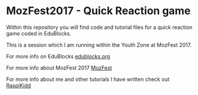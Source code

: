 # MozFest2017 - Quick Reaction game

Within this repository you will find code and tutorial files for a quick reaction game coded in EduBlocks.

This is a session which I am running within the Youth Zone at MozFest 2017.

For more info on EduBlocks [edublocks.org](http://edublocks.org/)

For more info about MozFest 2017 [MozFest](https://mozillafestival.org/)

For more info about me and other tutorials I have written check out [RaspiKidd](www.raspikidd.com)
